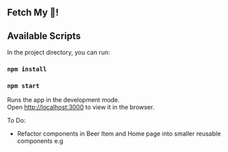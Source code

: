 ## Fetch My :beer:!
## Available Scripts

In the project directory, you can run:

### `npm install`
### `npm start`

Runs the app in the development mode.<br>
Open [http://localhost:3000](http://localhost:3000) to view it in the browser.


To Do:

- Refactor components in Beer Item and Home page into smaller reusable components e.g <Title/>
- Add sorting Beer list to redux store or route parameters rather than just component state to cache the sorting
- Ideally a TDD exercise with more time however would integrate testing to test redux actions and store as well as individual components
- Implement Styled components library
- Make images in Beer List links to their respective Beer Item page to improve ux

Made with :heart: by Sachin Karia
